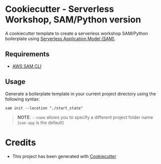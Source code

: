 # Cookiecutter - Serverless Workshop, SAM/Python version

A cookiecutter template to create a serverless workshop SAM/Python boilerplate using [Serverless Application Model (SAM)](https://github.com/awslabs/serverless-application-model).


## Requirements

* [AWS SAM CLI](https://github.com/awslabs/aws-sam-cli)

## Usage

Generate a boilerplate template in your current project directory using the following syntax:

`sam init --location "./start_state"`


> **NOTE**: ``--name`` allows you to specify a different project folder name (`sam-app` is the default)


# Credits

* This project has been generated with [Cookiecutter](https://github.com/audreyr/cookiecutter)
